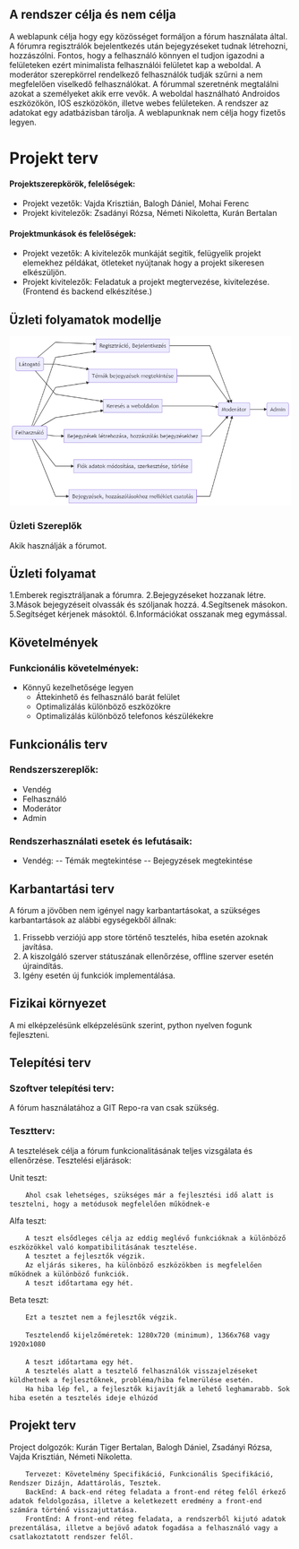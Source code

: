 ## **A rendszer célja és nem célja**

A weblapunk célja hogy egy közösséget formáljon a fórum használata által. A fórumra regisztrálók bejelentkezés után bejegyzéseket tudnak létrehozni, hozzászólni. Fontos, hogy a felhasználó könnyen el tudjon igazodni a felületeken ezért minimalista felhasználói felületet kap a weboldal. A moderátor szerepkörrel rendelkező felhasználók tudják szűrni a nem megfelelően viselkedő felhasználókat. A fórummal szeretnénk megtalálni azokat a személyeket akik erre vevők. A weboldal használható Androidos eszközökön, IOS eszközökön, illetve webes felületeken. A rendszer az adatokat egy adatbázisban tárolja.
A weblapunknak nem célja hogy fizetős legyen.

# Projekt terv

#### **Projektszerepkörök, felelőségek:**

- Projekt vezetők: Vajda Krisztián, Balogh Dániel, Mohai Ferenc
- Projekt kivitelezők: Zsadányi Rózsa, Németi Nikoletta, Kurán Bertalan
#### **Projektmunkások és felelőségek:**
- Projekt vezetők: A kivitelezők munkáját segitik, felügyelik projekt elemekhez példákat, ötleteket nyújtanak hogy a projekt sikeresen elkészüljön.
- Projekt kivitelezők: Feladatuk a projekt megtervezése, kivitelezése. (Frontend és backend elkészitése.)

## **Üzleti folyamatok modellje**

![](Képernyőtervek/Use-Case.png)

### Üzleti Szereplők

Akik használják a fórumot.

## **Üzleti folyamat**
1.Emberek regisztráljanak a fórumra.
2.Bejegyzéseket hozzanak létre.
3.Mások bejegyzéseit olvassák és szóljanak hozzá.
4.Segítsenek másokon.
5.Segítséget kérjenek másoktól.
6.Információkat osszanak meg egymással.
## **Követelmények**

### **Funkcionális követelmények:**
  - Könnyű kezelhetősége legyen
	- Áttekinhető és felhasználó barát felület
	- Optimalizálás különböző eszközökre
	- Optimalizálás különböző telefonos készülékekre

## **Funkcionális terv**

### Rendszerszereplők:
- Vendég
- Felhasználó
- Moderátor
- Admin

### Rendszerhasználati esetek és lefutásaik:
- Vendég:
-- Témák megtekintése
-- Bejegyzések megtekintése

## **Karbantartási terv**
A fórum a jövőben nem igényel nagy karbantartásokat, a szükséges karbantartások az 
alábbi egységekből állnak:

1. Frissebb verziójú app store történő tesztelés, hiba esetén azoknak javítása.
2. A kiszolgáló szerver státuszának ellenőrzése, offline szerver esetén újraindítás.
3. Igény esetén új funkciók implementálása.  
## **Fizikai környezet**

A mi elképzelésünk elképzelésünk szerint, python nyelven fogunk fejleszteni.

## **Telepítési terv**

### **Szoftver telepítési terv:**

A fórum használatához a GIT Repo-ra van csak szükség.

### **Tesztterv:**

A tesztelések célja a fórum funkcionalitásának teljes vizsgálata és ellenőrzése.
Tesztelési eljárások:

Unit teszt:

		Ahol csak lehetséges, szükséges már a fejlesztési idő alatt is tesztelni, hogy a metódusok megfelelően működnek-e
		
Alfa teszt:

		A teszt elsődleges célja az eddig meglévő funkcióknak a különböző eszközökkel való kompatibilitásának tesztelése. 
		A tesztet a fejlesztők végzik.
		Az eljárás sikeres, ha különböző eszközökben is megfelelően működnek a különböző funkciók. 
		A teszt időtartama egy hét.
		
Beta teszt:

		Ezt a tesztet nem a fejlesztők végzik.
		
		Tesztelendő kijelzőméretek: 1280x720 (minimum), 1366x768 vagy 1920x1080

		A teszt időtartama egy hét. 
		A tesztelés alatt a tesztelő felhasználók visszajelzéseket küldhetnek a fejlesztőknek, probléma/hiba felmerülése esetén.
		Ha hiba lép fel, a fejlesztők kijavítják a lehető leghamarabb. Sok hiba esetén a tesztelés ideje elhúzód

## **Projekt terv**

Project dolgozók: Kurán Tiger Bertalan, Balogh Dániel, Zsadányi Rózsa, Vajda Krisztián, Németi Nikoletta.

		Tervezet: Követelmény Specifikáció, Funkcionális Specifikáció, Rendszer Dizájn, Adattárolás, Tesztek.
		BackEnd: A back-end réteg feladata a front-end réteg felől érkező adatok feldolgozása, illetve a keletkezett eredmény a front-end számára történő visszajuttatása.
		FrontEnd: A front-end réteg feladata, a rendszerből kijutó adatok prezentálása, illetve a bejövő adatok fogadása a felhasználó vagy a csatlakoztatott rendszer felől.
